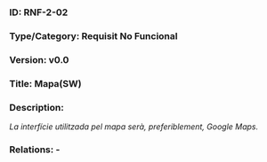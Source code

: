 ### ID: RNF-2-02
### Type/Category: Requisit No Funcional
### Version: v0.0
### Title: Mapa(SW)
### Description:
_La interfície utilitzada pel mapa serà, preferiblement, Google Maps._
### Relations: -
